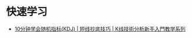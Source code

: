 

# 快速学习
* [10分钟学会随机指标(KDJ) | 短线抄底技巧 | K线技術分析新手入門教学系列](https://www.youtube.com/watch?v=bHY9XMRKWDA)
